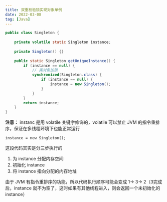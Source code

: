 ```yaml
---
title: 双重校验锁实现对象单例
date: 2022-03-08
tag: [Java]
---
```


```java
public class Singleton {
    
    private volatile static Singleton instance;
    
    private Singleton() {}
    
    public static Singleton getUniqueInstance() {
        if (instance == null) {
            // 类对象加锁
            synchronized(Singleton.class) {
                if (instance == null) {
                    instance = new Singleton();
                }
            }
        }
        return instance;
    }
}
```

**注意：** instanc 是用 volatile 关键字修饰的，volatile 可以禁止 JVM 的指令重排序，保证在多线程环境下也能正常运行

`instance = new Singleton();`

这段代码其实是分三步执行的

1. 为 instance 分配内存空间
2. 初始化 instance
3. 将 instance 指向分配的内存地址

由于 JVM 有指令重排序的功能，所以代码执行顺序可能会变成 1-> 3-> 2（3完成后，instance 就不为空了，这时如果有其他线程进入，则会返回一个未初始化的 instance）
